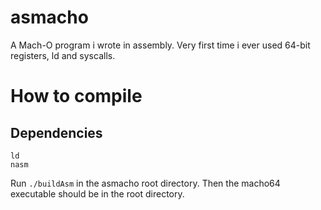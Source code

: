 # asmacho
A Mach-O program i wrote in assembly. Very first time i ever used 64-bit registers, ld and syscalls.

# How to compile
## Dependencies
```
ld
nasm
```

Run ```./buildAsm``` in the asmacho root directory.
Then the macho64 executable should be in the root directory.
